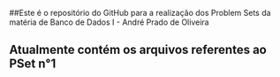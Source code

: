 ##Este é o repositório do GitHub para a realização dos Problem Sets da matéria de Banco de Dados I - André Prado de Oliveira
## Atualmente contém os arquivos referentes ao PSet n°1

